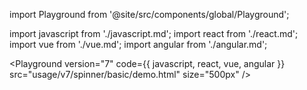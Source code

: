 import Playground from '@site/src/components/global/Playground';

import javascript from './javascript.md';
import react from './react.md';
import vue from './vue.md';
import angular from './angular.md';

<Playground
version="7"
code={{ javascript, react, vue, angular }}
src="usage/v7/spinner/basic/demo.html"
size="500px"
/>
